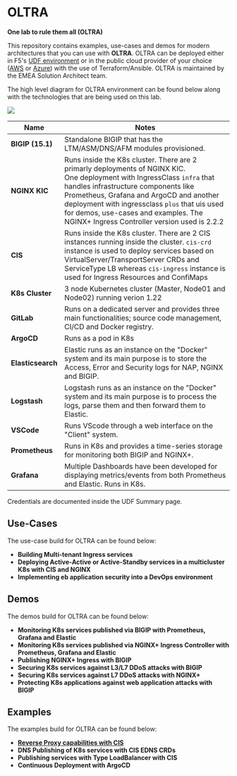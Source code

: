 # OLTRA
**One lab to rule them all (OLTRA)**

This repository contains examples, use-cases and demos for modern architectures that you can use with **OLTRA**. OLTRA can be deployed either in F5's [UDF environment](https://udf.f5.com/b/94afd04b-a46b-4429-b2e1-2b3ac9813579) or in the public cloud provider of your choice ([AWS](/deployment/aws) or [Azure](/deployment/azure)) with the use of Terraform/Ansible. OLTRA is maintained by the EMEA Solution Architect team.

The high level diagram for OLTRA environment can be found below along with the technologies that are being used on this lab.

<img src="https://raw.githubusercontent.com/skenderidis/f5-ingress-lab/main/setup/images/udf-lab.png">


| Name | Notes |
|---|---|
| **BIGIP (15.1)** |  Standalone BIGIP that has the LTM/ASM/DNS/AFM modules provisioned. | 
| **NGINX KIC** | Runs inside the K8s cluster. There are 2 primarly deployments of NGINX KIC. <br>One deployment with IngressClass `infra` that handles infrastructure components like Prometheus, Grafana and ArgoCD and another deployment with ingressclass `plus` that uis used for demos, use-cases and examples. The NGINX+ Ingress Controller version used is 2.2.2 |
| **CIS** |  Runs inside the K8s cluster. There are 2 CIS instances running inside the cluster. `cis-crd` instance is used to deploy services based on VirtualServer/TransportServer CRDs and ServiceType LB whereas `cis-ingress` instance is used for Ingress Resources and ConfiMaps |
| **K8s Cluster** | 3 node Kubernetes cluster (Master, Node01 and Node02) running verion 1.22|
| **GitLab** | Runs on a dedicated server and provides three main functionalities; source code management, CI/CD and Docker registry. |
| **ArgoCD** | Runs as a pod in K8s |
| **Elasticsearch** | Elastic runs as an instance on the "Docker" system and its main purpose is to store the Access, Error and Security logs for NAP, NGINX and BIGIP.   |
| **Logstash** | Logstash runs as an instance on the "Docker" system and its main purpose is to process the logs, parse them and then forward them to Elastic.   |
| **VSCode** | Runs VScode through a web interface on the "Client" system. |
| **Prometheus** | Runs in K8s and provides a time-series storage for monitoring both BIGIP and NGINX+. |
| **Grafana** | Multiple Dashboards have been developed for displaying metrics/events from both Prometheus and Elastic. Runs in K8s. |

Credentials are documented inside the UDF Summary page.

## Use-Cases
The use-case build for OLTRA can be found below:

- **Building Multi-tenant Ingress services** <br>
- **Deploying Active-Active or Active-Standby services in a multicluster K8s with CIS and NGINX** <br>
- **Implementing eb application security into a DevOps environment**


## Demos
The demos build for OLTRA can be found below:

- **Monitoring K8s services published via BIGIP with Prometheus, Grafana and Elastic** <br>
- **Monitoring K8s services published via NGINX+ Ingress Controller with Prometheus, Grafana and Elastic** <br>
- **Publishing NGINX+ Ingress with BIGIP** <br>
- **Securing K8s services against L3/L7 DDoS attacks with BIGIP** <br>
- **Securing K8s services against L7 DDoS attacks with NGINX+** <br>
- **Protecting K8s applications against web application attacks with BIGIP** <br>


## Examples
The examples build for OLTRA can be found below:

- [**Reverse Proxy capabilities with CIS**](examples/cis/README.md)
- **DNS Publishing of K8s services with CIS EDNS CRDs** <br>
- **Publishing services with Type LoadBalancer with CIS** <br>
- **Continuous Deployment with ArgoCD** <br>

